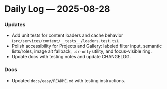 # Daily Log — 2025-08-28

### Updates
- Add unit tests for content loaders and cache behavior (`src/services/content/__tests__/loaders.test.ts`).
- Polish accessibility for Projects and Gallery: labeled filter input, semantic lists/roles, image alt fallback, `.sr-only` utility, and focus-visible ring.
- Update docs with testing notes and update CHANGELOG.

### Docs
- Updated `docs/easy/README.md` with testing instructions.


